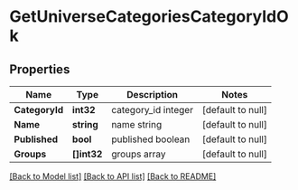 # GetUniverseCategoriesCategoryIdOk

## Properties
Name | Type | Description | Notes
------------ | ------------- | ------------- | -------------
**CategoryId** | **int32** | category_id integer | [default to null]
**Name** | **string** | name string | [default to null]
**Published** | **bool** | published boolean | [default to null]
**Groups** | **[]int32** | groups array | [default to null]

[[Back to Model list]](../README.md#documentation-for-models) [[Back to API list]](../README.md#documentation-for-api-endpoints) [[Back to README]](../README.md)


